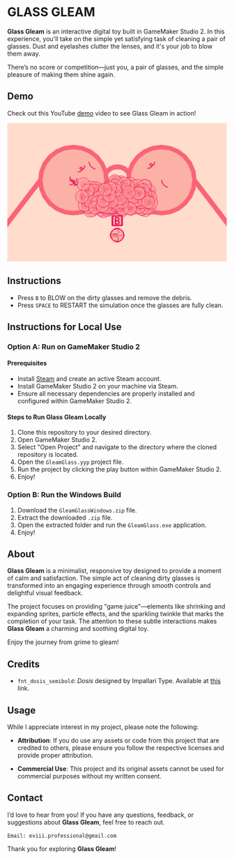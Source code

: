 # GLASS GLEAM

**Glass Gleam** is an interactive digital toy built in GameMaker Studio 2. In this experience, you'll take on the simple yet satisfying task of cleaning a pair of glasses. Dust and eyelashes clutter the lenses, and it's your job to blow them away.

There’s no score or competition—just you, a pair of glasses, and the simple pleasure of making them shine again.

## Demo

Check out this YouTube [demo](https://youtu.be/x-Tw3W_rsQg) video to see Glass Gleam in action!

[![Glass Gleam - Demo](assets/glass-gleam.png)](https://youtu.be/x-Tw3W_rsQg)

## Instructions

- Press `B` to BLOW on the dirty glasses and remove the debris.
- Press `SPACE` to RESTART the simulation once the glasses are fully clean.

## Instructions for Local Use

### Option A: Run on GameMaker Studio 2

#### Prerequisites

- Install [Steam](https://store.steampowered.com/about/download) and create an active Steam account.
- Install GameMaker Studio 2 on your machine via Steam.
- Ensure all necessary dependencies are properly installed and configured within GameMaker Studio 2.

#### Steps to Run Glass Gleam Locally

1. Clone this repository to your desired directory.
2. Open GameMaker Studio 2.
3. Select "Open Project" and navigate to the directory where the cloned repository is located.
4. Open the `GleamGlass.yyp` project file.
5. Run the project by clicking the play button within GameMaker Studio 2.
6. Enjoy!

### Option B: Run the Windows Build

1. Download the `GleamGlassWindows.zip` file.
2. Extract the downloaded `.zip` file.
3. Open the extracted folder and run the `GleamGlass.exe` application.
4. Enjoy!

## About

**Glass Gleam** is a minimalist, responsive toy designed to provide a moment of calm and satisfaction. The simple act of cleaning dirty glasses is transformed into an engaging experience through smooth controls and delightful visual feedback.

The project focuses on providing "game juice"—elements like shrinking and expanding sprites, particle effects, and the sparkling twinkle that marks the completion of your task. The attention to these subtle interactions makes **Glass Gleam** a charming and soothing digital toy.

Enjoy the journey from grime to gleam!

## Credits

- `fnt_dosis_semibold`: _Dosis_ designed by Impallari Type. Available at [this](https://fonts.google.com/specimen/Dosis?query=dosis) link.

## Usage

While I appreciate interest in my project, please note the following:

- **Attribution**: If you do use any assets or code from this project that are credited to others, please ensure you follow the respective licenses and provide proper attribution.

- **Commercial Use**: This project and its original assets cannot be used for commercial purposes without my written consent.

## Contact

I’d love to hear from you! If you have any questions, feedback, or suggestions about **Glass Gleam**, feel free to reach out.

    Email: eviii.professional@gmail.com

Thank you for exploring **Glass Gleam**!
